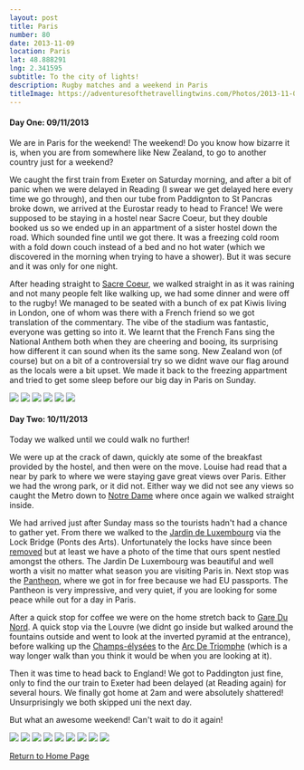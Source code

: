 ```yaml
---
layout: post
title: Paris
number: 80
date: 2013-11-09
location: Paris
lat: 48.888291
lng: 2.341595
subtitle: To the city of lights!
description: Rugby matches and a weekend in Paris
titleImage: https://adventuresofthetravellingtwins.com/Photos/2013-11-09-Paris/P1020257.JPG
---
```


<h4>Day One: 09/11/2013</h4>

We are in Paris for the weekend! The weekend! Do you know how bizarre it is, when you are from somewhere like New Zealand, to go to another country just for a weekend?

We caught the first train from Exeter on Saturday morning, and after a bit of panic when we were delayed in Reading (I swear we get delayed here every time we go through), and then our tube from Paddignton to St Pancras broke down, we arrived at the Eurostar ready to head to France!
We were supposed to be staying in a hostel near Sacre Coeur, but they double booked us so we ended up in an appartment of a sister hostel down the road. Which sounded fine until we got there. It was a freezing cold room with a fold down couch instead of a bed and no hot water (which we discovered in the morning when trying to have a shower).
But it was secure and it was only for one night. 

After heading straight to <a target="_blank" href="http://www.sacre-coeur-montmartre.com/english/">Sacre Coeur</a>, we walked straight in as it was raining and not many people felt like walking up, we had some dinner and were off to the rugby!
We managed to be seated with a bunch of ex pat Kiwis living in London, one of whom was there with a French friend so we got translation of the commentary.
The vibe of the stadium was fantastic, everyone was getting so into it. We learnt that the French Fans sing the National Anthem both when they are cheering and booing, its surprising how different it can sound when its the same song.
New Zealand won (of course) but on a bit of a controversial try so we didnt wave our flag around as the locals were a bit upset. 
We made it back to the freezing appartment and tried to get some sleep before our big day in Paris on Sunday.

<img src="https://adventuresofthetravellingtwins.com/Photos/2013-11-09-Paris/P1020096.JPG" class="image1">
<img src="https://adventuresofthetravellingtwins.com/Photos/2013-11-09-Paris/P1020144.JPG" class="image1">
<img src="https://adventuresofthetravellingtwins.com/Photos/2013-11-09-Paris/P1020304.JPG" class="image1">
<img src="https://adventuresofthetravellingtwins.com/Photos/2013-11-09-Paris/P1020104.JPG" class="image1">
<img src="https://adventuresofthetravellingtwins.com/Photos/2013-11-09-Paris/P1020110.JPG" class="image1">
<img src="https://adventuresofthetravellingtwins.com/Photos/2013-11-09-Paris/P1020121.JPG" class="image1">

<h4>Day Two: 10/11/2013</h4>

Today we walked until we could walk no further!

We were up at the crack of dawn, quickly ate some of the breakfast provided by the hostel, and then were on the move. Louise had read that a near by park to where we were staying gave great views over Paris.
Either we had the wrong park, or it did not. Either way we did not see any views so caught the Metro down to <a target="_blank" href="http://www.notredamedeparis.fr/en/">Notre Dame</a> where once again we walked straight inside.

We had arrived just after Sunday mass so the tourists hadn't had a chance to gather yet. From there we walked to the <a target="_blank" href="http://www.french-gardens.com/gardens/jardindeluxembourg.php">Jardin de Luxembourg</a> via the Lock Bridge (Ponts des Arts).
Unfortunately the locks have since been <a target="_blank" href="https://www.cometoparis.com/paris-guide/paris-monuments/pont-des-arts-s959">removed</a> but at least we have a photo of the time that ours spent nestled amongst the others. 
The Jardin De Luxembourg was beautiful and well worth a visit no matter what season you are visiting Paris in.
Next stop was the <a target="_blank" href="http://www.paris-pantheon.fr/en/">Pantheon</a>, where we got in for free because we had EU passports. 
The Pantheon is very impressive, and very quiet, if you are looking for some peace while out for a day in Paris. 

After a quick stop for coffee we were on the home stretch back to <a target="_blank" href="https://www.eurostar.com/rw-en/travel-info/stations/paris-gare-du-nord">Gare Du Nord</a>. A quick stop via the Louvre (we didnt go inside but walked around the fountains outside and went to look at the inverted pyramid at the entrance), 
before walking up the <a target="_blank" href="https://en.parisinfo.com/transport/73130/Avenue-des-Champs-Elysees">Champs-élysées</a> to the <a target="_blank" href="http://www.arcdetriompheparis.com/">Arc De Triomphe</a> (which is a way longer walk than you think it would be when you are looking at it).

Then it was time to head back to England! We got to Paddington just fine, only to find the our train to Exeter had been delayed (at Reading again) for several hours.
We finally got home at 2am and were absolutely shattered! Unsurprisingly we both skipped uni the next day.

But what an awesome weekend! Can't wait to do it again!

<img src="https://adventuresofthetravellingtwins.com/Photos/2013-11-09-Paris/P1020186.JPG" class="image1">
<img src="https://adventuresofthetravellingtwins.com/Photos/2013-11-09-Paris/P1020214.JPG" class="image1">
<img src="https://adventuresofthetravellingtwins.com/Photos/2013-11-09-Paris/P1020263.JPG" class="image1">
<img src="https://adventuresofthetravellingtwins.com/Photos/2013-11-09-Paris/P1020265.JPG" class="image1">
<img src="https://adventuresofthetravellingtwins.com/Photos/2013-11-09-Paris/P1020277.JPG" class="image1">
<img src="https://adventuresofthetravellingtwins.com/Photos/2013-11-09-Paris/P1020182.JPG" class="image1">
<img src="https://adventuresofthetravellingtwins.com/Photos/2013-11-09-Paris/P1020174.JPG" class="image1">
<img src="https://adventuresofthetravellingtwins.com/Photos/2013-11-09-Paris/P1020192.JPG" class="image1">
<img src="https://adventuresofthetravellingtwins.com/Photos/2013-11-09-Paris/P1020225.JPG" class="image1">

<a href="https://adventuresofthetravellingtwins.com/">Return to Home Page</a>
